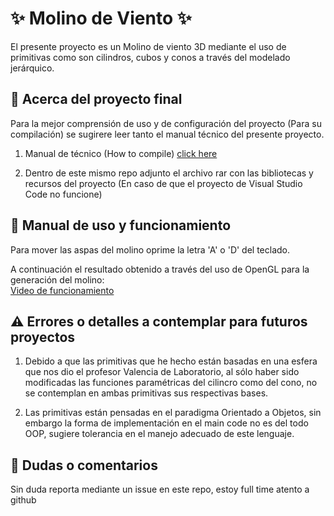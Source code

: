 # ✨ Molino de Viento ✨

El presente proyecto es un Molino de viento 3D mediante el uso de primitivas como son cilindros, cubos y conos  a través del modelado jerárquico.

## 🚀 Acerca del proyecto final

Para la mejor comprensión de uso y de configuración del proyecto (Para su compilación) se sugirere leer tanto el  manual técnico del presente proyecto.

1. Manual de técnico (How to compile) [click here](https://github.com/aMurryFly/MolinoViento_3D_OpenGL/blob/main/How%20to%20compile%20(Manual%20T%C3%A9cnico).pdf)

2. Dentro de este mismo repo adjunto el archivo rar con las bibliotecas y recursos del proyecto (En caso de que el proyecto de Visual Studio Code no funcione)

## 🚀 Manual de uso y funcionamiento

Para mover las aspas del molino oprime la letra 'A' o 'D' del teclado.

A continuación el resultado obtenido a través del uso de OpenGL para la generación del molino:<br>
[Video de funcionamiento](https://youtu.be/GmfW95F84hU )

## ⚠ Errores o detalles a contemplar para futuros proyectos

1. Debido a que las primitivas que he hecho están basadas en una esfera que nos dio el profesor Valencia de Laboratorio, al sólo haber sido modificadas las funciones paramétricas del cilincro como del cono, no se contemplan en ambas primitivas sus respectivas bases.

2. Las primitivas están pensadas en el paradigma Orientado a Objetos, sin embargo la forma de implementación en el main code no es del todo OOP, sugiere tolerancia en el manejo adecuado de este lenguaje.


## 🤔 Dudas o comentarios

Sin duda reporta mediante un issue en este repo, estoy full time atento a github 
